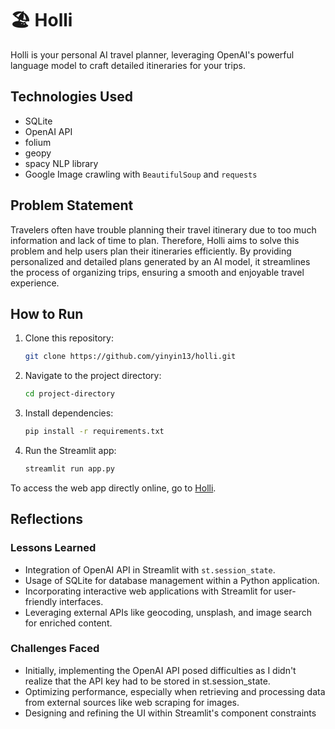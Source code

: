 # 🏖️ Holli
Holli is your personal AI travel planner, leveraging OpenAI's powerful language model to craft detailed itineraries for your trips.

## Technologies Used
- SQLite
- OpenAI API
- folium
- geopy
- spacy NLP library
- Google Image crawling with `BeautifulSoup` and `requests`

## Problem Statement
Travelers often have trouble planning their travel itinerary due to too much information and lack of time to plan. Therefore, Holli aims to solve this problem and help users plan their itineraries efficiently. By providing personalized and detailed plans generated by an AI model, it streamlines the process of organizing trips, ensuring a smooth and enjoyable travel experience.

## How to Run
1. Clone this repository:

    ```bash
    git clone https://github.com/yinyin13/holli.git
    ```

2. Navigate to the project directory:

    ```bash
    cd project-directory
    ```

3. Install dependencies:

    ```bash
    pip install -r requirements.txt
    ```

4. Run the Streamlit app:

    ```bash
    streamlit run app.py
    ```

To access the web app directly online, go to [Holli](https://yinyin13-resume-helper.azurewebsites.net/).

## Reflections
### Lessons Learned
- Integration of OpenAI API in Streamlit with `st.session_state`.
- Usage of SQLite for database management within a Python application.
- Incorporating interactive web applications with Streamlit for user-friendly interfaces.
- Leveraging external APIs like geocoding, unsplash, and image search for enriched content.
### Challenges Faced
- Initially, implementing the OpenAI API posed difficulties as I didn't realize that the API key had to be stored in st.session_state.
- Optimizing performance, especially when retrieving and processing data from external sources like web scraping for images.
- Designing and refining the UI within Streamlit's component constraints